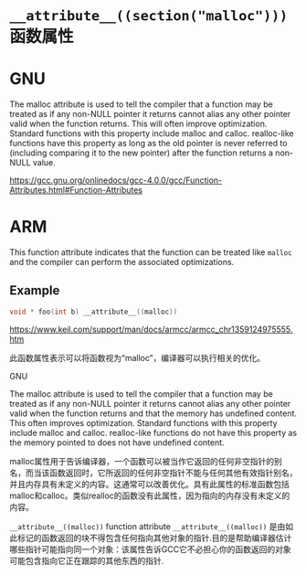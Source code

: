 # `__attribute__((section("malloc")))` 函数属性
# GNU
The malloc attribute is used to tell the compiler that a function may be treated as if any non-NULL pointer it returns cannot alias any other pointer valid when the function returns. This will often improve optimization. Standard functions with this property include malloc and calloc. realloc-like functions have this property as long as the old pointer is never referred to (including comparing it to the new pointer) after the function returns a non-NULL value. 

https://gcc.gnu.org/onlinedocs/gcc-4.0.0/gcc/Function-Attributes.html#Function-Attributes

# ARM
This function attribute indicates that the function can be treated like `malloc` and the compiler can perform the associated optimizations.

## Example

```c
void * foo(int b) __attribute__((malloc))
```

https://www.keil.com/support/man/docs/armcc/armcc_chr1359124975555.htm

此函数属性表示可以将函数视为“malloc”，编译器可以执行相关的优化。 



GNU

The malloc attribute is used to tell the compiler that a function may be treated as if any non-NULL pointer it returns cannot alias any other pointer valid when the function returns and that the memory has undefined content. This often improves optimization. Standard functions with this property include malloc and calloc. realloc-like functions do not have this property as the memory pointed to does not have undefined content.

malloc属性用于告诉编译器，一个函数可以被当作它返回的任何非空指针的别名，而当该函数返回时，它所返回的任何非空指针不能与任何其他有效指针别名，并且内存具有未定义的内容。这通常可以改善优化。具有此属性的标准函数包括malloc和calloc。类似realloc的函数没有此属性，因为指向的内存没有未定义的内容。 

`__attribute__((malloc))` function attribute
`__attribute__((malloc))` 是由如此标记的函数返回的块不得包含任何指向其他对象的指针.目的是帮助编译器估计哪些指针可能指向同一个对象：该属性告诉GCC它不必担心你的函数返回的对象可能包含指向它正在跟踪的其他东西的指针.